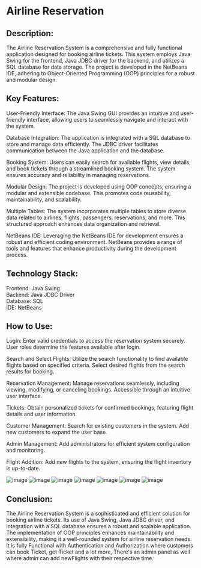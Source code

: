 # Airline Reservation
 
## Description:

The Airline Reservation System is a comprehensive and fully functional application designed for booking airline tickets. This system employs Java Swing for the frontend, Java JDBC driver for the backend, and utilizes a SQL database for data storage. The project is developed in the NetBeans IDE, adhering to Object-Oriented Programming (OOP) principles for a robust and modular design.

## Key Features:

User-Friendly Interface: The Java Swing GUI provides an intuitive and user-friendly interface, allowing users to seamlessly navigate and interact with the system.<br/>

Database Integration: The application is integrated with a SQL database to store and manage data efficiently. The JDBC driver facilitates communication between the Java application and the database.<br/>

Booking System: Users can easily search for available flights, view details, and book tickets through a streamlined booking system. The system ensures accuracy and reliability in managing reservations.<br/>

Modular Design: The project is developed using OOP concepts, ensuring a modular and extensible codebase. This promotes code reusability, maintainability, and scalability.<br/>

Multiple Tables: The system incorporates multiple tables to store diverse data related to airlines, flights, passengers, reservations, and more. This structured approach enhances data organization and retrieval.<br/>

NetBeans IDE: Leveraging the NetBeans IDE for development ensures a robust and efficient coding environment. NetBeans provides a range of tools and features that enhance productivity during the development process.<br/>

## Technology Stack:

Frontend: Java Swing<br/>
Backend: Java JDBC Driver<br/>
Database: SQL<br/>
IDE: NetBeans<br/>

## How to Use:
Login:
Enter valid credentials to access the reservation system securely.
User roles determine the features available after login.

Search and Select Flights:
Utilize the search functionality to find available flights based on specified criteria.
Select desired flights from the search results for booking.

Reservation Management:
Manage reservations seamlessly, including viewing, modifying, or canceling bookings.
Accessible through an intuitive user interface.

Tickets:
Obtain personalized tickets for confirmed bookings, featuring flight details and user information.

Customer Management:
Search for existing customers in the system.
Add new customers to expand the user base.

Admin Management:
Add administrators for efficient system configuration and monitoring.

Flight Addition:
Add new flights to the system, ensuring the flight inventory is up-to-date.

![image](https://github.com/Eshandwivedi13/Airline-Reservation/assets/79198616/6669d9ce-faf0-444c-b5d8-c8795aba06e1)
![image](https://github.com/Eshandwivedi13/Airline-Reservation/assets/79198616/8776ae9c-77ab-41de-acc8-009a9a29fc62)
![image](https://github.com/Eshandwivedi13/Airline-Reservation/assets/79198616/9fb1e704-a727-448a-b43c-047e7912490e)
![image](https://github.com/Eshandwivedi13/Airline-Reservation/assets/79198616/baa6ed04-042a-4f20-8f70-ca60bf6dcd09)
![image](https://github.com/Eshandwivedi13/Airline-Reservation/assets/79198616/bf1fff3b-f285-49d6-abe3-a530447972b7)
![image](https://github.com/Eshandwivedi13/Airline-Reservation/assets/79198616/74660541-6f45-4043-a421-1386f819e759)
![image](https://github.com/Eshandwivedi13/Airline-Reservation/assets/79198616/86ad6fca-e09c-4f66-821a-190aaf156439)


## Conclusion:
The Airline Reservation System is a sophisticated and efficient solution for booking airline tickets. Its use of Java Swing, Java JDBC driver, and integration with a SQL database ensures a robust and scalable application. The implementation of OOP principles enhances maintainability and extensibility, making it a well-rounded system for airline reservation needs.
It is fully Functional with Authentication and Authorization where customers can book Ticket, get Ticket and a lot more, There's an admin panel as well where admin can add newFlights with their respective time.
